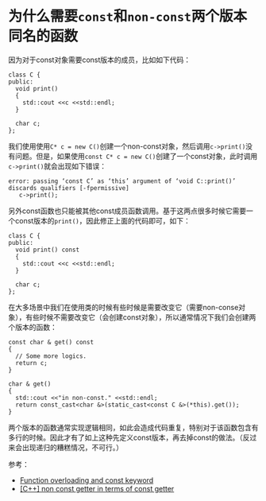 # 为什么需要`const`和`non-const`两个版本同名的函数

因为对于const对象需要const版本的成员，比如如下代码：

```
class C {
public:
  void print()
  {
    std::cout <<c <<std::endl;
  }

  char c;
};
```

我们使用使用`C* c = new C()`创建一个non-const对象，然后调用`c->print()`没有问题。但是，如果使用`const C* c = new C()`创建了一个const对象，此时调用`c->print()`就会出现如下错误：

```
error: passing ‘const C’ as ‘this’ argument of ‘void C::print()’ discards qualifiers [-fpermissive]
   c->print();
```

另外const函数也只能被其他const成员函数调用。基于这两点很多时候它需要一个const版本的`print()`，因此修正上面的代码即可，如下：

```
class C {
public:
  void print() const
  {
    std::cout <<c <<std::endl;
  }

  char c;
};
```

在大多场景中我们在使用类的时候有些时候是需要改变它（需要non-conse对象），有些时候不需要改变它（会创建const对象），所以通常情况下我们会创建两个版本的函数：

```
const char & get() const
{
  // Some more logics.
  return c;
}

char & get()
{
  std::cout <<"in non-const." <<std::endl;
  return const_cast<char &>(static_cast<const C &>(*this).get());
}
```

两个版本的函数通常实现逻辑相同，如此会造成代码重复，特别对于该函数包含有多行的时候。因此才有了如上这种先定义const版本，再去掉const的做法。（反过来会出现递归的糟糕情况，不可行。）


参考：
- [Function overloading and const keyword](https://www.geeksforgeeks.org/function-overloading-and-const-functions/)
- [ [C++] non const getter in terms of const getter](https://www.gamedev.net/forums/topic/550112-c-non-const-getter-in-terms-of-const-getter/)
